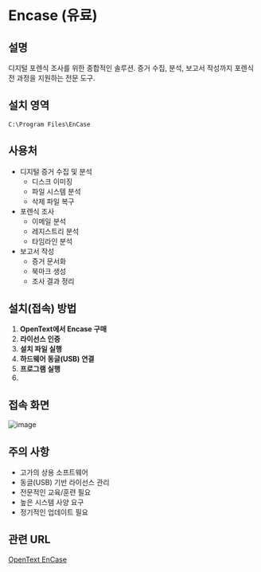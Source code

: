 # Encase (유료)
## 설명
디지털 포렌식 조사를 위한 종합적인 솔루션. 증거 수집, 분석, 보고서 작성까지 포렌식 전 과정을 지원하는 전문 도구.

## 설치 영역
`C:\Program Files\EnCase`

## 사용처
* 디지털 증거 수집 및 분석
   * 디스크 이미징
   * 파일 시스템 분석
   * 삭제 파일 복구
* 포렌식 조사
   * 이메일 분석
   * 레지스트리 분석
   * 타임라인 분석
* 보고서 작성
   * 증거 문서화
   * 북마크 생성
   * 조사 결과 정리

## 설치(접속) 방법
1. **OpenText에서 Encase 구매**
2. **라이선스 인증**
3. **설치 파일 실행**
4. **하드웨어 동글(USB) 연결**
5. **프로그램 실행**
6. 
## 접속 화면
![image](https://github.com/user-attachments/assets/b5b0265f-ae4c-4644-bbb3-9064b34467f6)


## 주의 사항
- 고가의 상용 소프트웨어
- 동글(USB) 기반 라이선스 관리
- 전문적인 교육/훈련 필요
- 높은 시스템 사양 요구
- 정기적인 업데이트 필요

## 관련 URL
[OpenText EnCase](https://security.opentext.com/encase-forensic)
